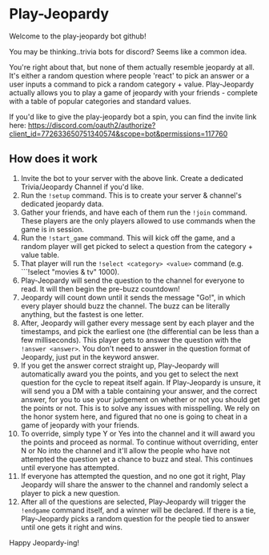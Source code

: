 # Play-Jeopardy

Welcome to the play-jeopardy bot github! 

You may be thinking..trivia bots for discord? Seems like a common idea.

You're right about that, but none of them actually resemble jeopardy at all. It's either a random question where people 'react' to pick an answer or a user inputs a command to pick a random category + value. Play-Jeopardy actually allows you to play a game of jeopardy with your friends - complete with a table of popular categories and standard values.

If you'd like to give the play-jeopardy bot a spin, you can find the invite link here: 
https://discord.com/oauth2/authorize?client_id=772633650751340574&scope=bot&permissions=117760

## How does it work

1. Invite the bot to your server with the above link. Create a dedicated Trivia/Jeopardy Channel if you'd like. 
2. Run the ```!setup``` command. This is to create your server & channel's dedicated jeopardy data.
3. Gather your friends, and have each of them run the ```!join``` command. These players are the only players allowed to use commands when the game is in session.
4. Run the ```!start_game``` command. This will kick off the game, and a random player will get picked to select a question from the category + value table.
5. That player will run the ```!select <category> <value>``` command (e.g. ```!select "movies & tv" 1000). 
6. Play-Jeopardy will send the question to the channel for everyone to read. It will then begin the pre-buzz countdown!
7. Jeopardy will count down until it sends the message "Go!", in which every player should buzz the channel. The buzz can be literally anything, but the fastest is one letter.
8. After, Jeopardy will gather every message sent by each player and the timestamps, and pick the earliest one (the differential can be less than a few milliseconds). This player gets to answer the question with the ```!answer <answer>```. You don't need to answer in the question format of Jeopardy, just put in the keyword answer.
9. If you get the answer correct straight up, Play-Jeopardy will automatically award you the points, and you get to select the next question for the cycle to repeat itself again. If Play-Jeopardy is unsure, it will send you a DM with a table containing your answer, and the correct answer, for you to use your judgement on whether or not you should get the points or not. This is to solve any issues with misspelling. We rely on the honor system here, and figured that no one is going to cheat in a game of jeopardy with your friends.
10. To override, simply type Y or Yes into the channel and it will award you the points and proceed as normal. To continue without overriding, enter N or No into the channel and it'll allow the people who have not attempted the question yet a chance to buzz and steal. This continues until everyone has attempted. 
11. If everyone has attempted the question, and no one got it right, Play Jeopardy will share the answer to the channel and randomly select a player to pick a new question.
12. After all of the questions are selected, Play-Jeopardy will trigger the ```!endgame``` command itself, and a winner will be declared. If there is a tie, Play-Jeopardy picks a random question for the people tied to answer until one gets it right and wins.

Happy Jeopardy-ing!